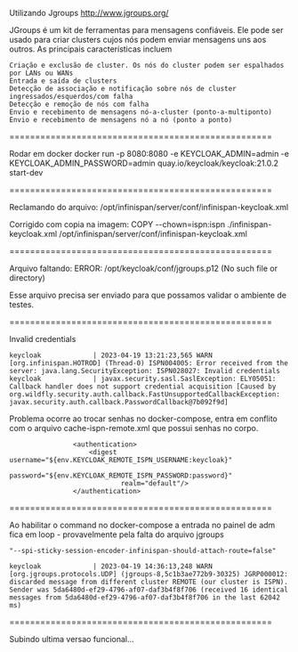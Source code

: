 Utilizando Jgroups
http://www.jgroups.org/

JGroups é um kit de ferramentas para mensagens confiáveis. Ele pode ser usado para criar clusters cujos nós podem enviar mensagens uns aos outros. As principais características incluem

    Criação e exclusão de cluster. Os nós do cluster podem ser espalhados por LANs ou WANs
    Entrada e saída de clusters
    Detecção de associação e notificação sobre nós de cluster ingressados/esquerdos/com falha
    Detecção e remoção de nós com falha
    Envio e recebimento de mensagens nó-a-cluster (ponto-a-multiponto)
    Envio e recebimento de mensagens nó a nó (ponto a ponto)

===================================================

Rodar em docker
    docker run -p 8080:8080 -e KEYCLOAK_ADMIN=admin -e KEYCLOAK_ADMIN_PASSWORD=admin quay.io/keycloak/keycloak:21.0.2 start-dev

===================================================

Reclamando do arquivo:
    /opt/infinispan/server/conf/infinispan-keycloak.xml

Corrigido com copia na imagem:
    COPY --chown=ispn:ispn ./infinispan-keycloak.xml /opt/infinispan/server/conf/infinispan-keycloak.xml

===================================================

Arquivo faltando:
    ERROR: /opt/keycloak/conf/jgroups.p12 (No such file or directory)

Esse arquivo precisa ser enviado para que possamos validar o ambiente de testes.

===================================================

Invalid credentials

    keycloak             | 2023-04-19 13:21:23,565 WARN  [org.infinispan.HOTROD] (Thread-0) ISPN004005: Error received from the server: java.lang.SecurityException: ISPN028027: Invalid credentials
    keycloak             | javax.security.sasl.SaslException: ELY05051: Callback handler does not support credential acquisition [Caused by org.wildfly.security.auth.callback.FastUnsupportedCallbackException: javax.security.auth.callback.PasswordCallback@7b092f9d]

Problema ocorre ao trocar senhas no docker-compose, entra em conflito com o arquivo cache-ispn-remote.xml que possui senhas no corpo.

                    <authentication>
                        <digest username="${env.KEYCLOAK_REMOTE_ISPN_USERNAME:keycloak}"
                                password="${env.KEYCLOAK_REMOTE_ISPN_PASSWORD:password}"
                                realm="default"/>
                    </authentication>

===================================================

Ao habilitar o command no docker-compose a entrada no painel de adm fica em loop - provavelmente pela falta do arquivo jgroups

    "--spi-sticky-session-encoder-infinispan-should-attach-route=false"

    keycloak             | 2023-04-19 14:36:13,248 WARN  [org.jgroups.protocols.UDP] (jgroups-8,5c1b3ae772b9-30325) JGRP000012: discarded message from different cluster REMOTE (our cluster is ISPN). Sender was 5da6480d-ef29-4796-af07-daf3b4f8f706 (received 16 identical messages from 5da6480d-ef29-4796-af07-daf3b4f8f706 in the last 62042 ms)

===================================================

Subindo ultima versao funcional...








